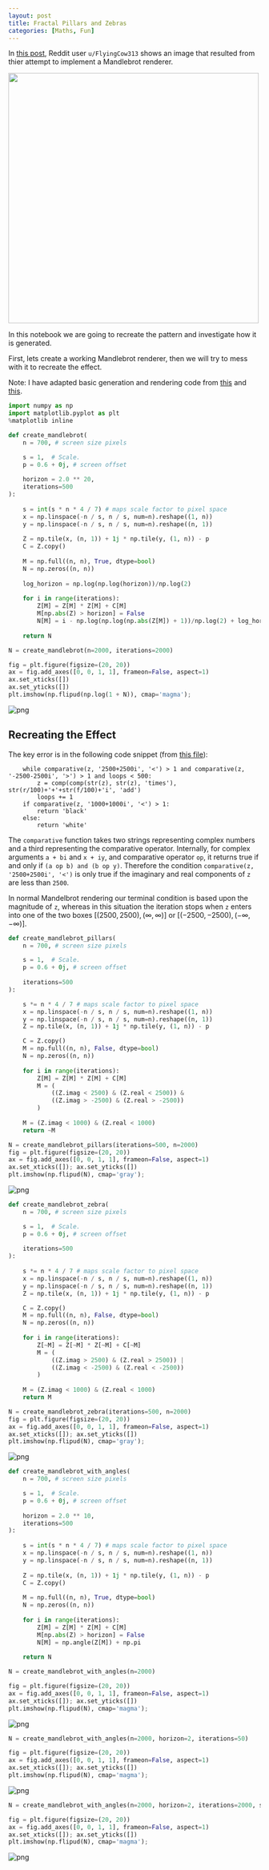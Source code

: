 ```yaml
---
layout: post
title: Fractal Pillars and Zebras
categories: [Maths, Fun]
---
```


In [this post](https://www.reddit.com/r/Python/comments/e4js7g/an_error_in_my_code_makes_the_mandelbrot_set_look/?utm_medium=android_app&utm_source=share), Reddit user `u/FlyingCow313` shows an image that resulted from thier attempt to implement a Mandlebrot renderer. 

<img src="https://preview.redd.it/y9qbirw5w1241.png?width=960&crop=smart&auto=webp&s=a3221afb618952aeee50371b7d33abe3db852dcc" width="500px"/>

In this notebook we are going to recreate the pattern and investigate how it is generated.

First, lets create a working Mandlebrot renderer, then we will try to mess with it to recreate the effect.

Note: I have adapted basic generation and rendering code from [this](https://tomroelandts.com/articles/how-to-compute-colorful-fractals-using-numpy-and-matplotlib) and [this](https://www.ibm.com/developerworks/community/blogs/jfp/entry/My_Christmas_Gift?lang=en).


```python
import numpy as np
import matplotlib.pyplot as plt
%matplotlib inline
```


```python
def create_mandlebrot(
    n = 700, # screen size pixels

    s = 1,  # Scale.
    p = 0.6 + 0j, # screen offset
    
    horizon = 2.0 ** 20,
    iterations=500
):
    
    s = int(s * n * 4 / 7) # maps scale factor to pixel space
    x = np.linspace(-n / s, n / s, num=n).reshape((1, n))
    y = np.linspace(-n / s, n / s, num=n).reshape((n, 1))
    
    Z = np.tile(x, (n, 1)) + 1j * np.tile(y, (1, n)) - p
    C = Z.copy()
    
    M = np.full((n, n), True, dtype=bool)
    N = np.zeros((n, n))
    
    log_horizon = np.log(np.log(horizon))/np.log(2)
    
    for i in range(iterations):
        Z[M] = Z[M] * Z[M] + C[M]
        M[np.abs(Z) > horizon] = False
        N[M] = i - np.log(np.log(np.abs(Z[M]) + 1))/np.log(2) + log_horizon
        
    return N
```


```python
N = create_mandlebrot(n=2000, iterations=2000)
```


```python
fig = plt.figure(figsize=(20, 20))
ax = fig.add_axes([0, 0, 1, 1], frameon=False, aspect=1)
ax.set_xticks([])
ax.set_yticks([])
plt.imshow(np.flipud(np.log(1 + N)), cmap='magma');
```


![png](https://raw.githubusercontent.com/DylanCope/Fractal-Pillars-and-Zebras/master/output_4_0.png)


## Recreating the Effect

The key error is in the following code snippet (from [this file](https://github.com/TFC-343/Mandelbrot/blob/master/main.py)):
```
    while comparative(z, '2500+2500i', '<') > 1 and comparative(z, '-2500-2500i', '>') > 1 and loops < 500:
        z = comp(comp(str(z), str(z), 'times'), str(r/100)+'+'+str(f/100)+'i', 'add')
        loops += 1
    if comparative(z, '1000+1000i', '<') > 1:
        return 'black'
    else:
        return 'white'
```
The `comparative` function takes two strings representing complex numbers and a third representing the comparative operator. Internally, for complex arguments `a + bi` and `x + iy`, and comparative operator `op`, it returns true if and only if `(a op b) and (b op y)`. Therefore the condition `comparative(z, '2500+2500i', '<')` is only true if the imaginary and real components of `z` are less than `2500`.

In normal Mandelbrot rendering our terminal condition is based upon the magnitude of `z`, whereas in this situation the iteration stops when `z` enters into one of the two boxes  $[(2500, 2500), (\infty, \infty)]$ or $[(-2500, -2500), (-\infty, -\infty)]$.


```python
def create_mandlebrot_pillars(
    n = 700, # screen size pixels

    s = 1,  # Scale.
    p = 0.6 + 0j, # screen offset
    
    iterations=500
):

    s *= n * 4 / 7 # maps scale factor to pixel space
    x = np.linspace(-n / s, n / s, num=n).reshape((1, n))
    y = np.linspace(-n / s, n / s, num=n).reshape((n, 1))
    Z = np.tile(x, (n, 1)) + 1j * np.tile(y, (1, n)) - p

    C = Z.copy()
    M = np.full((n, n), False, dtype=bool)
    N = np.zeros((n, n))
    
    for i in range(iterations):
        Z[M] = Z[M] * Z[M] + C[M]
        M = (
            ((Z.imag < 2500) & (Z.real < 2500)) & 
            ((Z.imag > -2500) & (Z.real > -2500))
        )
    
    M = (Z.imag < 1000) & (Z.real < 1000)
    return ~M
```


```python
N = create_mandlebrot_pillars(iterations=500, n=2000)
fig = plt.figure(figsize=(20, 20))
ax = fig.add_axes([0, 0, 1, 1], frameon=False, aspect=1)
ax.set_xticks([]); ax.set_yticks([])
plt.imshow(np.flipud(N), cmap='gray');
```


![png](https://raw.githubusercontent.com/DylanCope/Fractal-Pillars-and-Zebras/master/output_7_0.png)



```python
def create_mandlebrot_zebra(
    n = 700, # screen size pixels

    s = 1,  # Scale.
    p = 0.6 + 0j, # screen offset
    
    iterations=500
):
    
    s *= n * 4 / 7 # maps scale factor to pixel space
    x = np.linspace(-n / s, n / s, num=n).reshape((1, n))
    y = np.linspace(-n / s, n / s, num=n).reshape((n, 1))
    Z = np.tile(x, (n, 1)) + 1j * np.tile(y, (1, n)) - p

    C = Z.copy()
    M = np.full((n, n), False, dtype=bool)
    N = np.zeros((n, n))
    
    for i in range(iterations):
        Z[~M] = Z[~M] * Z[~M] + C[~M]
        M = (
            ((Z.imag > 2500) & (Z.real > 2500)) | 
            ((Z.imag < -2500) & (Z.real < -2500))
        )
    
    M = (Z.imag < 1000) & (Z.real < 1000)
    return M
```


```python
N = create_mandlebrot_zebra(iterations=500, n=2000)
fig = plt.figure(figsize=(20, 20))
ax = fig.add_axes([0, 0, 1, 1], frameon=False, aspect=1)
ax.set_xticks([]); ax.set_yticks([])
plt.imshow(np.flipud(N), cmap='gray');
```


![png](https://raw.githubusercontent.com/DylanCope/Fractal-Pillars-and-Zebras/master/output_9_0.png)



```python
def create_mandlebrot_with_angles(
    n = 700, # screen size pixels

    s = 1,  # Scale.
    p = 0.6 + 0j, # screen offset
    
    horizon = 2.0 ** 10,
    iterations=500
):
    
    s = int(s * n * 4 / 7) # maps scale factor to pixel space
    x = np.linspace(-n / s, n / s, num=n).reshape((1, n))
    y = np.linspace(-n / s, n / s, num=n).reshape((n, 1))
    
    Z = np.tile(x, (n, 1)) + 1j * np.tile(y, (1, n)) - p
    C = Z.copy()
    
    M = np.full((n, n), True, dtype=bool)
    N = np.zeros((n, n))
    
    for i in range(iterations):
        Z[M] = Z[M] * Z[M] + C[M]
        M[np.abs(Z) > horizon] = False
        N[M] = np.angle(Z[M]) + np.pi
        
    return N
```


```python
N = create_mandlebrot_with_angles(n=2000)
```


```python
fig = plt.figure(figsize=(20, 20))
ax = fig.add_axes([0, 0, 1, 1], frameon=False, aspect=1)
ax.set_xticks([]); ax.set_yticks([])
plt.imshow(np.flipud(N), cmap='magma');
```


![png](https://raw.githubusercontent.com/DylanCope/Fractal-Pillars-and-Zebras/master/output_12_0.png)



```python
N = create_mandlebrot_with_angles(n=2000, horizon=2, iterations=50)
```


```python
fig = plt.figure(figsize=(20, 20))
ax = fig.add_axes([0, 0, 1, 1], frameon=False, aspect=1)
ax.set_xticks([]); ax.set_yticks([])
plt.imshow(np.flipud(N), cmap='magma');
```


![png](https://raw.githubusercontent.com/DylanCope/Fractal-Pillars-and-Zebras/master/output_14_0.png)



```python
N = create_mandlebrot_with_angles(n=2000, horizon=2, iterations=2000, s=2.5, p=1+0j)
```


```python
fig = plt.figure(figsize=(20, 20))
ax = fig.add_axes([0, 0, 1, 1], frameon=False, aspect=1)
ax.set_xticks([]); ax.set_yticks([])
plt.imshow(np.flipud(N), cmap='magma');
```


![png](https://raw.githubusercontent.com/DylanCope/Fractal-Pillars-and-Zebras/master/output_16_0.png)


